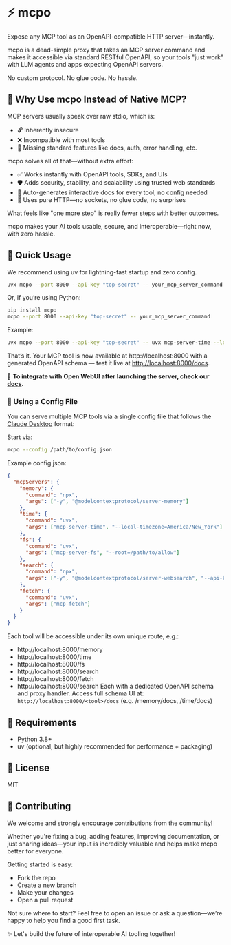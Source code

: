 # ⚡️ mcpo

Expose any MCP tool as an OpenAPI-compatible HTTP server—instantly.

mcpo is a dead-simple proxy that takes an MCP server command and makes it accessible via standard RESTful OpenAPI, so your tools "just work" with LLM agents and apps expecting OpenAPI servers.

No custom protocol. No glue code. No hassle.

## 🤔 Why Use mcpo Instead of Native MCP?

MCP servers usually speak over raw stdio, which is:

- 🔓 Inherently insecure
- ❌ Incompatible with most tools
- 🧩 Missing standard features like docs, auth, error handling, etc.

mcpo solves all of that—without extra effort:

- ✅ Works instantly with OpenAPI tools, SDKs, and UIs
- 🛡 Adds security, stability, and scalability using trusted web standards
- 🧠 Auto-generates interactive docs for every tool, no config needed
- 🔌 Uses pure HTTP—no sockets, no glue code, no surprises

What feels like "one more step" is really fewer steps with better outcomes.

mcpo makes your AI tools usable, secure, and interoperable—right now, with zero hassle.

## 🚀 Quick Usage

We recommend using uv for lightning-fast startup and zero config.

```bash
uvx mcpo --port 8000 --api-key "top-secret" -- your_mcp_server_command
```

Or, if you’re using Python:

```bash
pip install mcpo
mcpo --port 8000 --api-key "top-secret" -- your_mcp_server_command
```

Example:

```bash
uvx mcpo --port 8000 --api-key "top-secret" -- uvx mcp-server-time --local-timezone=America/New_York
```

That’s it. Your MCP tool is now available at http://localhost:8000 with a generated OpenAPI schema — test it live at [http://localhost:8000/docs](http://localhost:8000/docs).

🤝 **To integrate with Open WebUI after launching the server, check our [docs](https://docs.openwebui.com/openapi-servers/open-webui/).**

### 🔄 Using a Config File

You can serve multiple MCP tools via a single config file that follows the [Claude Desktop](https://modelcontextprotocol.io/quickstart/user) format:

Start via:

```bash
mcpo --config /path/to/config.json
```

Example config.json:

```json
{
  "mcpServers": {
    "memory": {
      "command": "npx",
      "args": ["-y", "@modelcontextprotocol/server-memory"]
    },
    "time": {
      "command": "uvx",
      "args": ["mcp-server-time", "--local-timezone=America/New_York"]
    },
    "fs": {
      "command": "uvx",
      "args": ["mcp-server-fs", "--root=/path/to/allow"]
    },
    "search": {
      "command": "npx",
      "args": ["-y", "@modelcontextprotocol/server-websearch", "--api-key=YOUR_SEARCH_API_KEY"]
    },
    "fetch": {
      "command": "uvx",
      "args": ["mcp-fetch"]
    }
  }
}
```

Each tool will be accessible under its own unique route, e.g.:
- http://localhost:8000/memory
- http://localhost:8000/time
- http://localhost:8000/fs
- http://localhost:8000/search
- http://localhost:8000/fetch
- http://localhost:8000/search
Each with a dedicated OpenAPI schema and proxy handler. Access full schema UI at: `http://localhost:8000/<tool>/docs`  (e.g. /memory/docs, /time/docs)

## 🔧 Requirements

- Python 3.8+
- uv (optional, but highly recommended for performance + packaging)

## 🪪 License

MIT

## 🤝 Contributing

We welcome and strongly encourage contributions from the community!

Whether you're fixing a bug, adding features, improving documentation, or just sharing ideas—your input is incredibly valuable and helps make mcpo better for everyone.

Getting started is easy:

- Fork the repo
- Create a new branch
- Make your changes
- Open a pull request

Not sure where to start? Feel free to open an issue or ask a question—we’re happy to help you find a good first task.

✨ Let's build the future of interoperable AI tooling together!